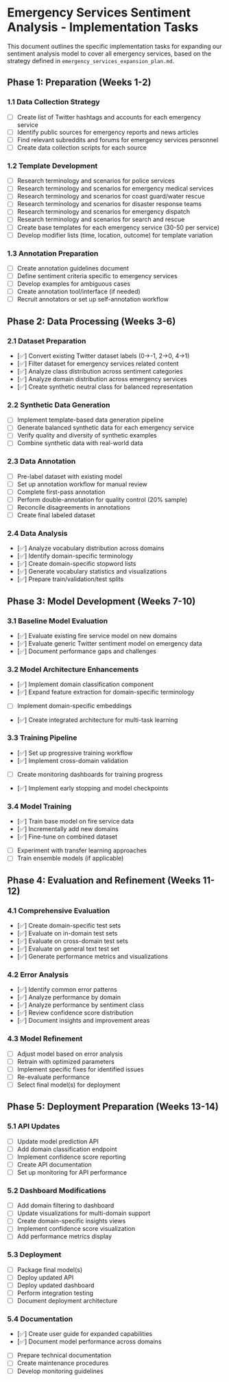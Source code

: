# Emergency Services Sentiment Analysis - Implementation Tasks

This document outlines the specific implementation tasks for expanding our sentiment analysis model to cover all emergency services, based on the strategy defined in `emergency_services_expansion_plan.md`.

## Phase 1: Preparation (Weeks 1-2)

### 1.1 Data Collection Strategy
- [ ] Create list of Twitter hashtags and accounts for each emergency service
- [ ] Identify public sources for emergency reports and news articles
- [ ] Find relevant subreddits and forums for emergency services personnel
- [ ] Create data collection scripts for each source

### 1.2 Template Development
- [ ] Research terminology and scenarios for police services
- [ ] Research terminology and scenarios for emergency medical services
- [ ] Research terminology and scenarios for coast guard/water rescue
- [ ] Research terminology and scenarios for disaster response teams
- [ ] Research terminology and scenarios for emergency dispatch
- [ ] Research terminology and scenarios for search and rescue
- [ ] Create base templates for each emergency service (30-50 per service)
- [ ] Develop modifier lists (time, location, outcome) for template variation

### 1.3 Annotation Preparation
- [ ] Create annotation guidelines document
- [ ] Define sentiment criteria specific to emergency services
- [ ] Develop examples for ambiguous cases
- [ ] Create annotation tool/interface (if needed)
- [ ] Recruit annotators or set up self-annotation workflow

## Phase 2: Data Processing (Weeks 3-6)

### 2.1 Dataset Preparation
- [✅] Convert existing Twitter dataset labels (0→-1, 2→0, 4→1)
- [✅] Filter dataset for emergency services related content
- [✅] Analyze class distribution across sentiment categories
- [✅] Analyze domain distribution across emergency services
- [✅] Create synthetic neutral class for balanced representation

### 2.2 Synthetic Data Generation
- [ ] Implement template-based data generation pipeline
- [ ] Generate balanced synthetic data for each emergency service
- [ ] Verify quality and diversity of synthetic examples
- [ ] Combine synthetic data with real-world data

### 2.3 Data Annotation
- [ ] Pre-label dataset with existing model
- [ ] Set up annotation workflow for manual review
- [ ] Complete first-pass annotation
- [ ] Perform double-annotation for quality control (20% sample)
- [ ] Reconcile disagreements in annotations
- [ ] Create final labeled dataset

### 2.4 Data Analysis
- [✅] Analyze vocabulary distribution across domains
- [✅] Identify domain-specific terminology
- [✅] Create domain-specific stopword lists
- [✅] Generate vocabulary statistics and visualizations
- [✅] Prepare train/validation/test splits

## Phase 3: Model Development (Weeks 7-10)

### 3.1 Baseline Model Evaluation
- [✅] Evaluate existing fire service model on new domains
- [✅] Evaluate generic Twitter sentiment model on emergency data
- [✅] Document performance gaps and challenges

### 3.2 Model Architecture Enhancements
- [✅] Implement domain classification component
- [✅] Expand feature extraction for domain-specific terminology
- [ ] Implement domain-specific embeddings
- [✅] Create integrated architecture for multi-task learning

### 3.3 Training Pipeline
- [✅] Set up progressive training workflow
- [✅] Implement cross-domain validation
- [ ] Create monitoring dashboards for training progress
- [✅] Implement early stopping and model checkpoints

### 3.4 Model Training
- [✅] Train base model on fire service data
- [✅] Incrementally add new domains
- [✅] Fine-tune on combined dataset
- [ ] Experiment with transfer learning approaches
- [ ] Train ensemble models (if applicable)

## Phase 4: Evaluation and Refinement (Weeks 11-12)

### 4.1 Comprehensive Evaluation
- [✅] Create domain-specific test sets
- [✅] Evaluate on in-domain test sets
- [✅] Evaluate on cross-domain test sets
- [✅] Evaluate on general text test set
- [✅] Generate performance metrics and visualizations

### 4.2 Error Analysis
- [✅] Identify common error patterns
- [✅] Analyze performance by domain
- [✅] Analyze performance by sentiment class
- [✅] Review confidence score distribution
- [✅] Document insights and improvement areas

### 4.3 Model Refinement
- [ ] Adjust model based on error analysis
- [ ] Retrain with optimized parameters
- [ ] Implement specific fixes for identified issues
- [ ] Re-evaluate performance
- [ ] Select final model(s) for deployment

## Phase 5: Deployment Preparation (Weeks 13-14)

### 5.1 API Updates
- [ ] Update model prediction API
- [ ] Add domain classification endpoint
- [ ] Implement confidence score reporting
- [ ] Create API documentation
- [ ] Set up monitoring for API performance

### 5.2 Dashboard Modifications
- [ ] Add domain filtering to dashboard
- [ ] Update visualizations for multi-domain support
- [ ] Create domain-specific insights views
- [ ] Implement confidence score visualization
- [ ] Add performance metrics display

### 5.3 Deployment
- [ ] Package final model(s)
- [ ] Deploy updated API
- [ ] Deploy updated dashboard
- [ ] Perform integration testing
- [ ] Document deployment architecture

### 5.4 Documentation
- [✅] Create user guide for expanded capabilities
- [✅] Document model performance across domains
- [ ] Prepare technical documentation
- [ ] Create maintenance procedures
- [ ] Develop monitoring guidelines 